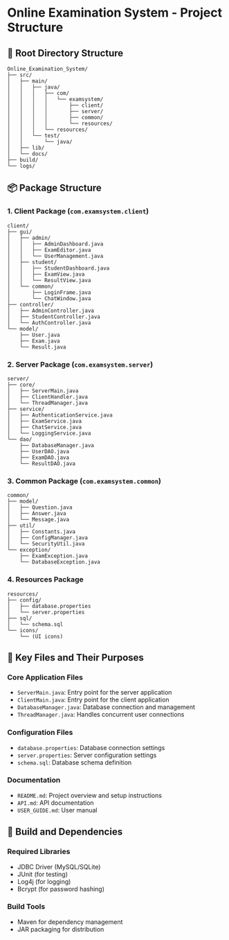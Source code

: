 # Online Examination System - Project Structure

## 📁 Root Directory Structure

```
Online_Examination_System/
├── src/
│   ├── main/
│   │   ├── java/
│   │   │   ├── com/
│   │   │   │   └── examsystem/
│   │   │   │       ├── client/
│   │   │   │       ├── server/
│   │   │   │       ├── common/
│   │   │   │       └── resources/
│   │   │   └── resources/
│   │   └── test/
│   │       └── java/
│   ├── lib/
│   └── docs/
├── build/
└── logs/
```

## 📦 Package Structure

### 1. Client Package (`com.examsystem.client`)

```
client/
├── gui/
│   ├── admin/
│   │   ├── AdminDashboard.java
│   │   ├── ExamEditor.java
│   │   └── UserManagement.java
│   ├── student/
│   │   ├── StudentDashboard.java
│   │   ├── ExamView.java
│   │   └── ResultView.java
│   └── common/
│       ├── LoginFrame.java
│       └── ChatWindow.java
├── controller/
│   ├── AdminController.java
│   ├── StudentController.java
│   └── AuthController.java
└── model/
    ├── User.java
    ├── Exam.java
    └── Result.java
```

### 2. Server Package (`com.examsystem.server`)

```
server/
├── core/
│   ├── ServerMain.java
│   ├── ClientHandler.java
│   └── ThreadManager.java
├── service/
│   ├── AuthenticationService.java
│   ├── ExamService.java
│   ├── ChatService.java
│   └── LoggingService.java
└── dao/
    ├── DatabaseManager.java
    ├── UserDAO.java
    ├── ExamDAO.java
    └── ResultDAO.java
```

### 3. Common Package (`com.examsystem.common`)

```
common/
├── model/
│   ├── Question.java
│   ├── Answer.java
│   └── Message.java
├── util/
│   ├── Constants.java
│   ├── ConfigManager.java
│   └── SecurityUtil.java
└── exception/
    ├── ExamException.java
    └── DatabaseException.java
```

### 4. Resources Package

```
resources/
├── config/
│   ├── database.properties
│   └── server.properties
├── sql/
│   └── schema.sql
└── icons/
    └── (UI icons)
```

## 📝 Key Files and Their Purposes

### Core Application Files

- `ServerMain.java`: Entry point for the server application
- `ClientMain.java`: Entry point for the client application
- `DatabaseManager.java`: Database connection and management
- `ThreadManager.java`: Handles concurrent user connections

### Configuration Files

- `database.properties`: Database connection settings
- `server.properties`: Server configuration settings
- `schema.sql`: Database schema definition

### Documentation

- `README.md`: Project overview and setup instructions
- `API.md`: API documentation
- `USER_GUIDE.md`: User manual

## 🔧 Build and Dependencies

### Required Libraries

- JDBC Driver (MySQL/SQLite)
- JUnit (for testing)
- Log4j (for logging)
- Bcrypt (for password hashing)

### Build Tools

- Maven for dependency management
- JAR packaging for distribution

